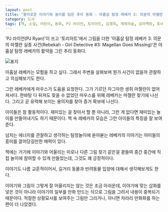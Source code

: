 ```yaml
---
layout: post
title: "흥미로운 이야기와 놀이를 담은 추리 동화 - 아홉살 탐정 레베카 3: 의문의 마젤란 실종 사건"
category: 도서
tags: [책, 소설, 어린이, 동화, PJ 라이언, 토리아트, 김경희, 제제의숲, 심야책방, 토네이도, 서평]
---
```


'PJ 라이언(PJ Ryan)'이 쓰고
'토리아트'에서 그림을 더한
'아홉살 탐정 레베카 3: 의문의 마젤란 실종 사건(Rebekah - Girl Detective #3: Magellan Goes Missing)'은
아홉살 탐정 레베카의 활약을 그린 추리 동화다.

![표지](https://images2.imgbox.com/a5/8f/2y64Svqt_o.jpg)

아홉살 레베카는 모험을 하고 싶다.
그래서 주변을 살펴보며 뭔가 사건이 없을까 관찰하고 의심해보기도 한다.

그런 레베카에게 마우스가 도움을 요청한다.
그가 기르던 자그마한 생쥐 마젤란이 없어져서다.
한바탕 다 뒤져도 찾을 수 없었던 마우스를 위해
레베카는 마젤란 찾기에 나선다.
그리고 곧 유력해 보이는 용의자를 찾아 증거 확보에 나선다.

아이들은 참 활동적이다.
재미있는 걸 찾아서 할 뿐 아니라,
그런 게 없다면 재미있는 놀이를 만들어내기도 하기 때문이다.
책 속 레베카의 모습은 그런 아이들의 특징을 잘 보여준다.

넘치는 에너지를 관찰하고 생각하는 탐정놀이에 쏟아붇는 레베카의 이야기는
아이들의 흥미를 끌어당길만한 매력이 있다.

책에는 거기에 이야기와 어울리는 미로나 다른 그림 찾기 같은걸 곁들여
중간 중간에 직접 놀이에 참여할 수 있게 만들었는데,
그것도 꽤 긍정적이다.

이야기도 나름 교훈적이어서,
길거리 동물과 반려동물 입양에 대해서 생각해보게도 한다.

이야기와 그림이 그렇게 잘 어울리지는 않는 것은 조금 아쉬운데,
이야기에 맞는 삽화를 넣은 것이 아니라
이야기의 일부를 만화 만드는 식으로 그림을 그려서
내용이 중복되기 때문이다.
적절한 상황묘사를 보여주는 그림만 그리거나,
아니면 차라리 만화화를 하는 편이 더 나았겠다.
